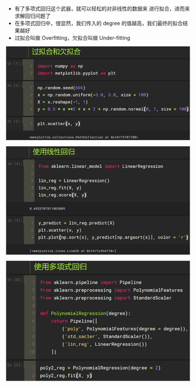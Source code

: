 - 有了多项式回归这个武器，就可以轻松的对非线性的数据来 进行拟合，进而来求解回归问题了
- 在多项式回归中，很显然，我们传入的 degree 的值越高，我们最终的拟合结果越好 
- 过拟合叫做 Overfitting，欠拟合叫做 Under-fitting 

![1569067264667](assets/1569067264667.png)

![1569067321917](assets/1569067321917.png)

![1569067381043](assets/1569067381043.png)

